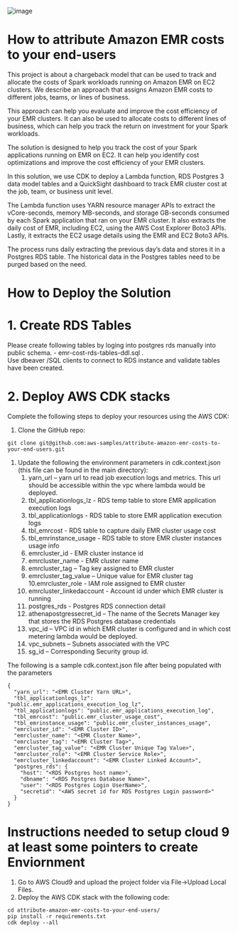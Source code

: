 ![image](https://github.com/user-attachments/assets/ec1e2647-3752-4334-aaf3-637491dd9607)
# How to attribute Amazon EMR costs to your end-users

This project is about a chargeback model that can be used to track and allocate the costs of Spark workloads running on Amazon EMR on EC2 clusters. We describe an approach that assigns Amazon EMR costs to different jobs, teams, or lines of business. 

This approach can help you evaluate and improve the cost efficiency of your EMR clusters. It can also be used to allocate costs to different lines of business, which can help you track the return on investment for your Spark workloads.

The solution is designed to help you track the cost of your Spark applications running on EMR on EC2. It can help you identify cost optimizations and improve the cost efficiency of your EMR clusters.

In this solution,  we use CDK to deploy a Lambda function, RDS Postgres 3 data model tables and a QuickSight dashboard to track EMR cluster cost at the job, team, or business unit level.

The Lambda function uses YARN resource manager APIs to extract the vCore-seconds, memory MB-seconds, and storage GB-seconds consumed by each Spark application that ran on your EMR cluster. It also extracts the daily cost of EMR, including EC2, using the AWS Cost Explorer Boto3 APIs. Lastly, it extracts the EC2 usage details using the EMR and EC2 Boto3 APIs.

The process runs daily extracting the previous day’s data and stores it in a Postgres RDS table. The historical data in the Postgres tables need to be purged based on the need. 

# How to Deploy the Solution

# 1. Create RDS Tables

Please create following tables by loging into postgres rds manually into public schema. -  emr-cost-rds-tables-ddl.sql .  
Use dbeaver /SQL clients to connect to RDS instance and validate tables have been created.

# 2. Deploy AWS CDK stacks

Complete the following steps to deploy your resources using the AWS CDK:

1. Clone the GitHub repo:
```
git clone git@github.com:aws-samples/attribute-amazon-emr-costs-to-your-end-users.git
```

1. Update the following the environment parameters in cdk.context.json (this file can be found in the main directory):
    1. yarn_url – yarn url to read job execution logs and metrics. This url should be accessible within the vpc where lambda would be deployed.
    2. tbl_applicationlogs_lz - RDS temp table to store EMR application execution logs
    3. tbl_applicationlogs - RDS table to store EMR application execution logs
    4. tbl_emrcost - RDS table to capture daily EMR cluster usage cost
    5. tbl_emrinstance_usage - RDS table to store EMR cluster instances usage info
    6. emrcluster_id - EMR cluster instance id
    7. emrcluster_name - EMR cluster name
    8. emrcluster_tag – Tag key assigned to EMR cluster
    9. emrcluster_tag_value – Unique value for EMR cluster tag
    10.emrcluster_role - IAM role assigned to EMR cluster
    11. emrcluster_linkedaccount - Account id under which EMR cluster is running
    12. postgres_rds - Postgres RDS connection detail
    13. athenapostgressecret_id – The name of the Secrets Manager key that stores the RDS Postgres database credentials
    14. vpc_id – VPC id in which EMR cluster is configured and in which cost metering lambda would be deployed.
    15. vpc_subnets – Subnets associated with the VPC
    16. sg_id – Corresponding Security group id.

The following is a sample cdk.context.json file after being populated with the parameters
```
{
  "yarn_url": "<EMR Cluster Yarn URL>",
  "tbl_applicationlogs_lz": "public.emr_applications_execution_log_lz",
  "tbl_applicationlogs": "public.emr_applications_execution_log",
  "tbl_emrcost": "public.emr_cluster_usage_cost",
  "tbl_emrinstance_usage": "public.emr_cluster_instances_usage",
  "emrcluster_id": "<EMR Cluster ID>",
  "emrcluster_name": "<EMR Cluster Name>",
  "emrcluster_tag": "<EMR Cluster Tag>",
  "emrcluster_tag_value": "<EMR Cluster Unique Tag Value>",
  "emrcluster_role": "<EMR Cluster Service Role>",
  "emrcluster_linkedaccount": "<EMR Cluster Linked Account>",
  "postgres_rds": {
    "host": "<RDS Postgres host name>",
    "dbname": "<RDS Postgres Database Name>",
    "user": "<RDS Postgres Login UserName>",
    "secretid": "<AWS secret id for RDS Postgres Login password>"
  }
}

```
#   Instructions needed to setup cloud 9 at least some pointers to create Enviornment

1. Go to AWS Cloud9 and upload the project folder via File→Upload Local Files.
2. Deploy the AWS CDK stack with the following code:
```
cd attribute-amazon-emr-costs-to-your-end-users/
pip install -r requirements.txt
cdk deploy --all
```
